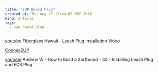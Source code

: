 ```yaml
---
title: "SUP Board Plug"
created_at: Thu Aug 25 17:44:07 MDT 2016
kind: article
tags:
  - sup_board_plug
---
```


<a href="https://www.youtube.com/watch?v=k9kRL-xDgWc" target="_blank">youtube</a>
Fiberglass Hawaii - Leash Plug Installation Video

<a href="http://supthinktank.com/connexsup/" target="_blank">ConnexSUP</a>

<a href="https://www.youtube.com/watch?v=HfROI0BK8AI" target="_blank">youtube</a>
Andrew W - How to Build a Surfboard - 34 - Installing Leash Plug and FCS Plug

<!--
html boilerplate
<a href="" target="_blank"></a>
<a name=""></a>
<img src="" width="400px">
<ul>
  <li></li>
</ul>
<pre>
</pre>
<pre><code>
</code></pre>
-->

